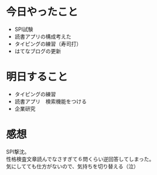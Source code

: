 # 今日やったこと
- SPI試験
- 読書アプリの構成考えた
- タイピングの練習（寿司打）
- はてなブログの更新

# 明日すること
- タイピングの練習
- 読書アプリ　検索機能をつける
- 企業研究

# 感想
SPI撃沈。
<br>
性格検査文章読んでなさすぎて６問くらい逆回答してしまった。
<br>
気にしてても仕方がないので、気持ちを切り替える（泣）
